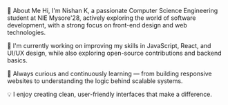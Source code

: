👋 About Me
Hi, I'm Nishan K, a passionate Computer Science Engineering student at NIE Mysore'28, actively exploring the world of software development, with a strong focus on front-end design and web technologies.

🔭 I'm currently working on improving my skills in JavaScript, React, and UI/UX design, while also exploring open-source contributions and backend basics.

🌱 Always curious and continuously learning — from building responsive websites to understanding the logic behind scalable systems.

💡 I enjoy creating clean, user-friendly interfaces that make a difference.
